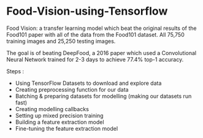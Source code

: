 # Food-Vision-using-Tensorflow
Food Vision: a transfer learning model which beat the original results of the Food101 paper with all of the data from the Food101 dataset.
All 75,750 training images and 25,250 testing images.

The goal is of beating DeepFood, a 2016 paper which used a Convolutional Neural Network trained for 2-3 days to achieve 77.4% top-1 accuracy.

Steps :
* Using TensorFlow Datasets to download and explore data
* Creating preprocessing function for our data
* Batching & preparing datasets for modelling (making our datasets run fast)
* Creating modelling callbacks
* Setting up mixed precision training
* Building a feature extraction model 
* Fine-tuning the feature extraction model 
